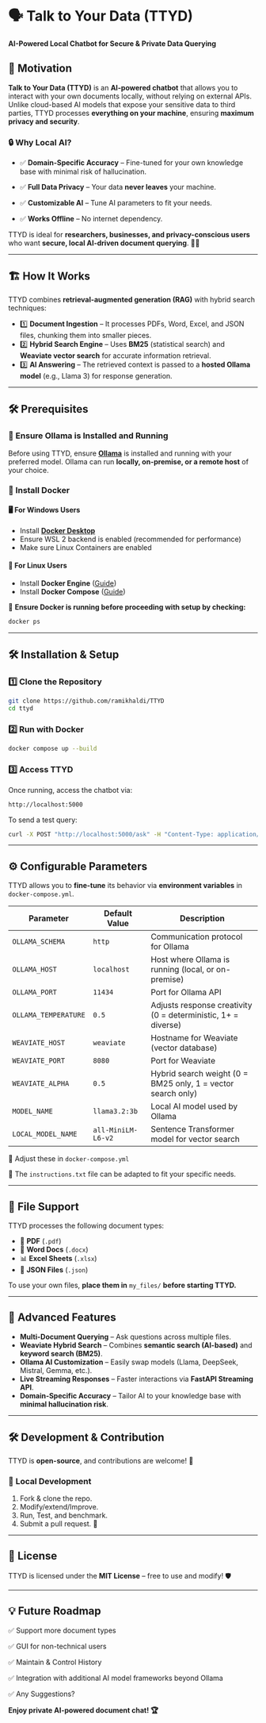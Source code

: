 # 🗣️ Talk to Your Data (TTYD)

**AI-Powered Local Chatbot for Secure & Private Data Querying**

## 🚀 Motivation

**Talk to Your Data (TTYD)** is an **AI-powered chatbot** that allows you to interact with your own documents locally, without relying on external APIs. Unlike cloud-based AI models that expose your sensitive data to third parties, TTYD processes **everything on your machine**, ensuring **maximum privacy and security**.

### 🔒 Why Local AI?

- ✅ **Domain-Specific Accuracy** – Fine-tuned for your own knowledge base with minimal risk of hallucination.

- ✅ **Full Data Privacy** – Your data **never leaves** your machine.

- ✅ **Customizable AI** – Tune AI parameters to fit your needs.

- ✅ **Works Offline** – No internet dependency.

TTYD is ideal for **researchers, businesses, and privacy-conscious users** who want **secure, local AI-driven document querying**. 🧠💡

---

## 🏗️ How It Works

TTYD combines **retrieval-augmented generation (RAG)** with hybrid search techniques:

- 1️⃣ **Document Ingestion** – It processes PDFs, Word, Excel, and JSON files, chunking them into smaller pieces.
- 2️⃣ **Hybrid Search Engine** – Uses **BM25** (statistical search) and **Weaviate vector search** for accurate information retrieval.
- 3️⃣ **AI Answering** – The retrieved context is passed to a **hosted Ollama model** (e.g., Llama 3) for response generation.

---

## 🛠️ Prerequisites

### 🧠 Ensure Ollama is Installed and Running

Before using TTYD, ensure **[Ollama](https://ollama.com)** is installed and running with your preferred model. Ollama can run **locally, on-premise, or a remote host** of your choice.

### 🐳 Install Docker

#### 🖥️ **For Windows Users**

- Install **[Docker Desktop](https://www.docker.com/products/docker-desktop/)**
- Ensure WSL 2 backend is enabled (recommended for performance)
- Make sure Linux Containers are enabled

#### 🐧 **For Linux Users**

- Install **Docker Engine** ([Guide](https://docs.docker.com/engine/install/))
- Install **Docker Compose** ([Guide](https://docs.docker.com/compose/install/))

📌 **Ensure Docker is running before proceeding with setup by checking:**
```sh
docker ps
```

---

## 🛠️ Installation & Setup

### 1️⃣ **Clone the Repository**

```sh
git clone https://github.com/ramikhaldi/TTYD
cd ttyd
```

### 2️⃣ **Run with Docker**

```sh
docker compose up --build
```

### 3️⃣ **Access TTYD**

Once running, access the chatbot via:

```sh
http://localhost:5000
```

To send a test query:

```sh
curl -X POST "http://localhost:5000/ask" -H "Content-Type: application/json" -d '{"question": "Summarize my files."}'
```

---

## ⚙️ Configurable Parameters

TTYD allows you to **fine-tune** its behavior via **environment variables** in `docker-compose.yml`.

| Parameter            | Default Value      | Description                                                             |
| -------------------- | ------------------ | ----------------------------------------------------------------------- |
| `OLLAMA_SCHEMA`      | `http`             | Communication protocol for Ollama                                       |
| `OLLAMA_HOST`        | `localhost`        | Host where Ollama is running (local, or on-premise)                     |
| `OLLAMA_PORT`        | `11434`            | Port for Ollama API                                                     |
| `OLLAMA_TEMPERATURE` | `0.5`              | Adjusts response creativity (0 = deterministic, 1+ = diverse)           |
| `WEAVIATE_HOST`      | `weaviate`         | Hostname for Weaviate (vector database)                                 |
| `WEAVIATE_PORT`      | `8080`             | Port for Weaviate                                                       |
| `WEAVIATE_ALPHA`     | `0.5`              | Hybrid search weight (0 = BM25 only, 1 = vector search only)            |
| `MODEL_NAME`         | `llama3.2:3b`      | Local AI model used by Ollama                                           |
| `LOCAL_MODEL_NAME`   | `all-MiniLM-L6-v2` | Sentence Transformer model for vector search                            |

🔹 Adjust these in `docker-compose.yml`

🔹 The `instructions.txt` file can be adapted to fit your specific needs.

---

## 📝 File Support

TTYD processes the following document types:

- 📄 **PDF** (`.pdf`)
- 📝 **Word Docs** (`.docx`)
- 📊 **Excel Sheets** (`.xlsx`)
- 📜 **JSON Files** (`.json`)

To use your own files, **place them in** `my_files/` **before starting TTYD.**

---

## 🔬 Advanced Features

- **Multi-Document Querying** – Ask questions across multiple files.
- **Weaviate Hybrid Search** – Combines **semantic search (AI-based)** and **keyword search (BM25)**.
- **Ollama AI Customization** – Easily swap models (Llama, DeepSeek, Mistral, Gemma, etc.).
- **Live Streaming Responses** – Faster interactions via **FastAPI Streaming API**.
- **Domain-Specific Accuracy** – Tailor AI to your knowledge base with **minimal hallucination risk**.

---

## 🛠️ Development & Contribution

TTYD is **open-source**, and contributions are welcome! 🎉

### 🔨 **Local Development**

1. Fork & clone the repo.
2. Modify/extend/Improve.
3. Run, Test, and benchmark.
4. Submit a pull request. 🚀

---

## 📜 License

TTYD is licensed under the **MIT License** – free to use and modify! 🛡️

---

## 💡 Future Roadmap

✅ Support more document types

✅ GUI for non-technical users

✅ Maintain & Control History

✅ Integration with additional AI model frameworks beyond Ollama

✅ Any Suggestions?

**Enjoy private AI-powered document chat! 🏆**

